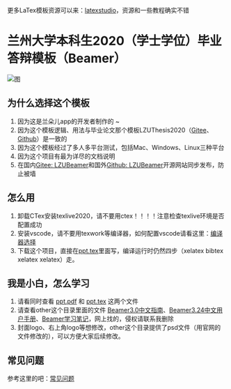 更多LaTex模板资源可以来：[latexstudio](https://www.latexstudio.net)，资源和一些教程确实不错

# 兰州大学本科生2020（学士学位）毕业答辩模板（Beamer）
   ![图](figures/ppt.png)

## 为什么选择这个模板

1. 因为这是兰朵儿app的开发者制作的 ~
2. 因为这个模板逻辑、用法与毕业论文那个模板LZUThesis2020（[Gitee](https://gitee.com/yuhldr/LZUThesis2020)、[Github](https://github.com/yuhlzu/LZUThesis2020)）是一致的
3. 因为这个模板经过了多人多平台测试，包括Mac、Windows、Linux三种平台
4. 因为这个项目有最为详尽的文档说明
5. 在国内[Gitee: LZUBeamer](https://gitee.com/yuhldr/LZUBeamer)和国外[Github: LZUBeamer](https://github.com/yuhlzu/LZUBeamer)开源网站同步发布，防止被墙

## 怎么用

1. 卸载CTex安装texlive2020，请不要用ctex！！！！注意检查texlive环境是否配置成功
2. 安装vscode，请不要用texwork等编译器，如何配置vscode请看这里：[编译器选择](https://gitee.com/yuhldr/LZUThesis2020#%E7%BC%96%E8%AF%91%E5%99%A8%E9%80%89%E6%8B%A9)
3. 下载这个项目，直接在[ppt.tex](/ppt.tex)里面写，编译运行时仍然四步（xelatex bibtex xelatex xelatex）走。

## 我是小白，怎么学习

1. 请看同时查看 [ppt.pdf](/ppt.pdf) 和 [ppt.tex](/ppt.tex) 这两个文件
2. 请查看other这个目录里面的文件 [Beamer3.0中文指南](/other/Beamer3.0中文指南.pdf)、[Beamer3.24中文用户手册](/other/Beamer3.24中文用户手册.pdf)、[Beamer学习笔记](/other/Beamer学习笔记.pdf)，网上找的，侵权请联系我删除
3. 封面logo、右上角logo等想修改，other这个目录提供了psd文件（用官网的文件修改的），可以方便大家后续修改。

## 常见问题

参考这里的吧：[常见问题](https://gitee.com/yuhldr/LZUThesis2020#%E4%BA%8C%E5%B8%B8%E8%A7%81%E9%97%AE%E9%A2%98)
